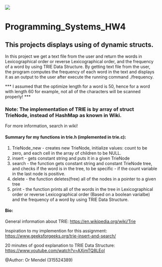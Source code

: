 ![](https://koenig-media.raywenderlich.com/uploads/2016/10/SwiftAlgClub_TrieData-trie-5-yoda.png)
# Programming_Systems_HW4
## This projects displays using of dynamic structs.

In this project we get a text file from the user and return the words in Lexicographical order or reverse Lexicographical order, and the frequency of a word by using TRIE Data Structure.
By getting text file from the user, the program computes the frequency of each word in the text and displays it as an output to the user after execute the running command ./frequency.


*** I assumed that the optimize length for a word is 50, hence for a word with length 60 for example, not all of the characters will be scanned properly! ***

### Note: The implementation of TRIE is by array of struct TrieNode, instead of HashMap as known in Wiki.
For more information, search in wiki!

#### Summary for my functions in trie.h (implemented in trie.c):
1. TrieNode_new - creates new TrieNode, initialize values: count to be zero, and each cell in the array of children to be NULL.
2. insert - gets constant string and puts it in a given TrieNode
3. search - the function gets constant string and constant TrieNode tree, and checks if the word is in the tree, to be specific - if the count variable in the last node is positive.
4. delete - the function deletes(free) all of the nodes in a pointer to a given tree
5. print - the function prints all of the words in the tree in Lexicographical order or reverse Lexicographical order (Based on a boolean varialbe) and the frequency of a word by using TRIE Data Structure.

#### Bio:
General information about TRIE: https://en.wikipedia.org/wiki/Trie


Inspiration to my implemention for this assignment: https://www.geeksforgeeks.org/trie-insert-and-search/


20 minutes of good explanation to TRIE Data Structure: https://www.youtube.com/watch?v=AXjmTQ8LEoI



@Author: Or Mendel (315524389)
